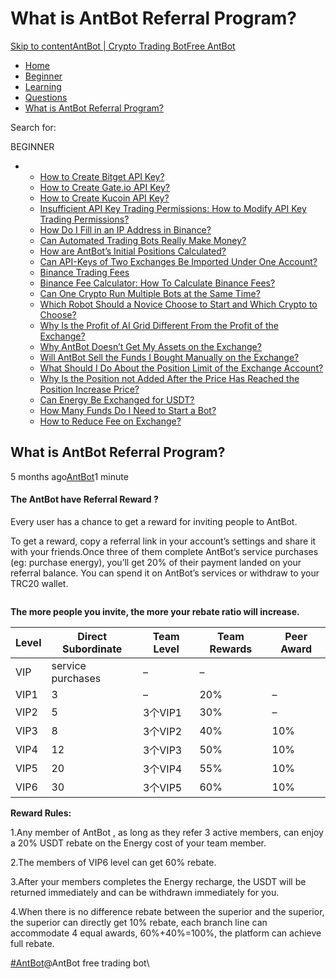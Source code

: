 # What is AntBot Referral Program?

[Skip to content](https://www.antrade.io/guide/docs/en/referral\_bonus/#content)[AntBot | Crypto Trading Bot](https://www.antrade.io/guide/docs/en/)[Free AntBot](https://antrade.io/)

* [Home](https://www.antrade.io/guide/docs/en)
* [Beginner](https://www.antrade.io/guide/docs/en/en-beginner/)
* [Learning](https://www.antrade.io/guide/docs/en/en-learning/)
* [Questions](https://www.antrade.io/guide/docs/en/en-questions/)
* [What is AntBot Referral Program?](https://www.antrade.io/guide/docs/en/referral\_bonus/)

Search for:

BEGINNER

*
  * [How to Create Bitget API Key?](https://www.antrade.io/guide/docs/en/binding\_bitget/)
  * [How to Create Gate.io API Key?](https://www.antrade.io/guide/docs/en/binding\_gateio/)
  * [How to Create Kucoin API Key?](https://www.antrade.io/guide/docs/en/binding\_kucoin/)
  * [Insufficient API Key Trading Permissions: How to Modify API Key Trading Permissions?](https://www.antrade.io/guide/docs/en/insufficient-api-trading-permissions/)
  * [How Do I Fill in an IP Address in Binance?](https://www.antrade.io/guide/docs/en/ip-address-of-binance/)
  * [Can Automated Trading Bots Really Make Money?](https://www.antrade.io/guide/docs/en/robots-make-money/)
  * [How are AntBot’s Initial Positions Calculated?](https://www.antrade.io/guide/docs/en/antbots-initial-positions-calculated/)
  * [Can API-Keys of Two Exchanges Be Imported Under One Account?](https://www.antrade.io/guide/docs/en/two-api-keys-under-one-account/)
  * [Binance Trading Fees](https://www.antrade.io/guide/docs/en/binance-trading-fees/)
  * [Binance Fee Calculator: How To Calculate Binance Fees?](https://www.antrade.io/guide/docs/en/binance-fee-calculator-how-to-calculate-binance-fees/)
  * [Can One Crypto Run Multiple Bots at the Same Time?](https://www.antrade.io/guide/docs/en/one-crypto-run-multiple-bots/)
  * [Which Robot Should a Novice Choose to Start and Which Crypto to Choose?](https://www.antrade.io/guide/docs/en/novice-choose-bot-and-crypto/)
  * [Why Is the Profit of AI Grid Different From the Profit of the Exchange?](https://www.antrade.io/guide/docs/en/the-profit-difference-in-ai-grid-and-exchange/)
  * [Why AntBot Doesn’t Get My Assets on the Exchange?](https://www.antrade.io/guide/docs/en/why-doesnt-get-assets/)
  * [Will AntBot Sell the Funds I Bought Manually on the Exchange?](https://www.antrade.io/guide/docs/en/will-antbot-sell-funds-i-bought/)
  * [What Should I Do About the Position Limit of the Exchange Account?](https://www.antrade.io/guide/docs/en/position-limit-of-exchange-account/)
  * [Why Is the Position not Added After the Price Has Reached the Position Increase Price?](https://www.antrade.io/guide/docs/en/why-is-position-not-added/)
  * [Can Energy Be Exchanged for USDT?](https://www.antrade.io/guide/docs/en/energy-exchange-usdt/)
  * [How Many Funds Do I Need to Start a Bot?](https://www.antrade.io/guide/docs/en/funds-to-start-bot/)
  * [How to Reduce Fee on Exchange?](https://www.antrade.io/guide/docs/en/reduce-fee-on-exchange/)

## What is AntBot Referral Program?

5 months ago[AntBot](https://www.antrade.io/guide/docs/en/author/antbot/)1 minute

#### The AntBot have Referral Reward ? <a href="#7aw4k2" id="7aw4k2"></a>

Every user has a chance to get a reward for inviting people to AntBot.

To get a reward, copy a referral link in your account’s settings and share it with your friends.Once three of them complete AntBot’s service purchases (eg: purchase energy), you’ll get 20% of their payment landed on your referral balance. You can spend it on AntBot’s services or withdraw to your TRC20 wallet.

<figure><img src="https://antrade.io/guide/docs/en/wp-content/uploads/2022/11/1669717834245.png" alt=""><figcaption></figcaption></figure>

**The more people you invite, the more your rebate ratio will increase.**

| Level | Direct Subordinate | Team Level | Team Rewards | Peer Award |
| ----- | ------------------ | ---------- | ------------ | ---------- |
| VIP   | service purchases  | –          | –            | ﻿          |
| VIP1  | 3                  | –          | 20%          | –          |
| VIP2  | 5                  | 3个VIP1     | 30%          | –          |
| VIP3  | 8                  | 3个VIP2     | 40%          | 10%        |
| VIP4  | 12                 | 3个VIP3     | 50%          | 10%        |
| VIP5  | 20                 | 3个VIP4     | 55%          | 10%        |
| VIP6  | 30                 | 3个VIP5     | 60%          | 10%        |

**Reward Rules:**

1.Any member of AntBot , as long as they refer 3 active members, can enjoy a 20% USDT rebate on the Energy cost of your team member.

2.The members of VIP6 level can get 60% rebate.

3.After your members completes the Energy recharge, the USDT will be returned immediately and can be withdrawn immediately for you.

4.When there is no difference rebate between the superior and the superior, the superior can directly get 10% rebate, each branch line can accommodate 4 equal awards, 60%+40%=100%, the platform can achieve full rebate.

[#AntBot](https://www.antrade.io/guide/docs/en/tag/antbot/)@AntBot free trading bot\
